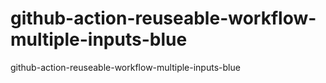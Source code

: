 # github-action-reuseable-workflow-multiple-inputs-blue
github-action-reuseable-workflow-multiple-inputs-blue
